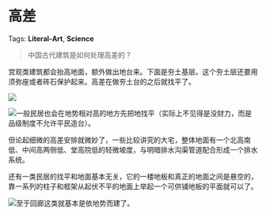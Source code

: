 # 高差

Tags: **Literal-Art**, **Science**

> 中国古代建筑是如何处理高差的？



宫观类建筑都会抬高地面，额外做出地台来。下面是夯土基层。这个夯土层还要用须弥座或者砖石保护起来。高差在做夯土台的之后就找平了。

![](https://pica.zhimg.com/50/v2-c0dd8c9fbfacf857673f262a35b51ad4_720w.jpg?source=1940ef5c)  


![](https://pic3.zhimg.com/50/v2-144521190584e25b0154a1a1129d805b_720w.jpg?source=1940ef5c)一般民居也会在地势相对高的地方先把地找平（实际上不见得是没财力，而是品级制度不允许平民造台）。

但论起细微的高差安排就微妙了，一些比较讲究的大宅，整体地面有一个北高南低、中间高两侧低、堂高院低的轻微坡度，与明暗排水沟渠管道配合形成一个排水系统。

还有一类民居的找平和地面基本无关，它的一楼地板和真正的地面之间是悬空的，靠一系列的柱子和框架从起伏不平的地面上举起一个可供铺地板的平面就可以了。

![](https://pic3.zhimg.com/50/v2-836504e79eddf17d35000d48e4fdd54b_720w.jpg?source=1940ef5c)至于回廊这类就基本是依地势而建了。



